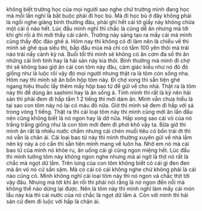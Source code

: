 không biết trường học của mọi người sao nghe chứ trường mình đang học mà mỗi lần nghỉ là bắt buộc phải đi học bù. Mà đi học bù ở đây không phải là ngồi nghe giảng bình thường đâu, phải ghi hết cái tờ giấy này không chừa một cái ô nào hết. Lúc đầu mình nghĩ thì chắc là cũng dễ ăn nhưng mà tới khi ghi rồi á thì mới thấy cái cảnh. Trường này sáng tạo ra mấy cái mà mình cũng thấy độc đáo ghê á. Hôm nay thì không có đi làm nên là chiều về thì mình sẽ ghé qua siêu thị, bắp đầu mùa mà chỉ có tầm 100 yên thôi mà trái nào trái nấy cành kỳ ná. Buổi tối thì mình sẽ không có ăn cơm đa số thì ăn những cái linh tinh hay là hải sản này kia thôi. Bình thường mà mình đi chợ thì sẽ không bao giờ ăn cái con tôm này đâu, cảm giác kiểu như nó đỏ đỏ giống như là luộc rồi vậy đó mọi người nhưng thật ra là tôm còn sống nha. Hôm nay thì mình sẽ ăn bốn hộp tôm này. Đi chợ xong thì sẵn tiện ghé ngang hiệu thuốc lấy thêm mấy hộp bao tử để gửi về cho nhà. Thật ra là tôm này thì để dùng ăn sashimi hay là ăn sống á. Tính mình thì rất là kỹ nên hải sản thì phải đem đi hấp tầm 1 2 tiếng thì mới dám ăn. Mình vẫn chưa hiểu là tại sao con tôm này nó lại có màu đỏ nữa. Giờ thì mình sẽ đem đi hấp với sả trong vòng 1 tiếng. Thật ra thì cái loại tôm này thì mình cũng mới ăn lần đầu nên cũng không biết là nó ngon hay là dở nữa. Hấp xong sao cái vỏ của nó trắng trắng giống như là con tôm mới đem đi phơi khô vậy ta. Bữa giờ thì mình ăn rất là nhiều nước chấm nhưng cái chén muối tiêu có bốn trái ớt thì nó vẫn là chân ái. Cái loại bao tử này thì mình thường xuyên gửi về nhà lắm nên kỳ này á có cần thì sẵn tiện mình mang về luôn ha. Nhờ em nó mà cái bao tử của mình nó khỏe ru, ăn uống cái gì cũng ngon miệng hết. Lúc đầu thì mình tưởng tôm này không ngon nghe nhưng mà ai ngờ là thịt nó rất là chắc mà ngọt dữ lắm. Trên lưng của con tôm không biết có cái gì đen đen mà ăn vô nó cứ sần sậm. Mà có cái có cái không nghe chứ không phải là cái nào cũng có. Mình không nghĩ cái loại tôm này thì nó ngon và chắc thịt tới vậy đâu. Nhưng mà tới khi ăn rồi thì phải nói rằng là nó ngon đến nỗi mà không thể nào dừng lại được. Nên là tôm này thì mình nghĩ làm mấy cái món lẩu này kia thì cái nước của nó chắc là ngọt dữ lắm á. Còn với mình thì hải sản cứ đem đi luộc với hấp là chân ái.